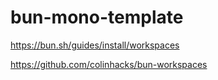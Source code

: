# bun-mono-template

https://bun.sh/guides/install/workspaces

https://github.com/colinhacks/bun-workspaces
